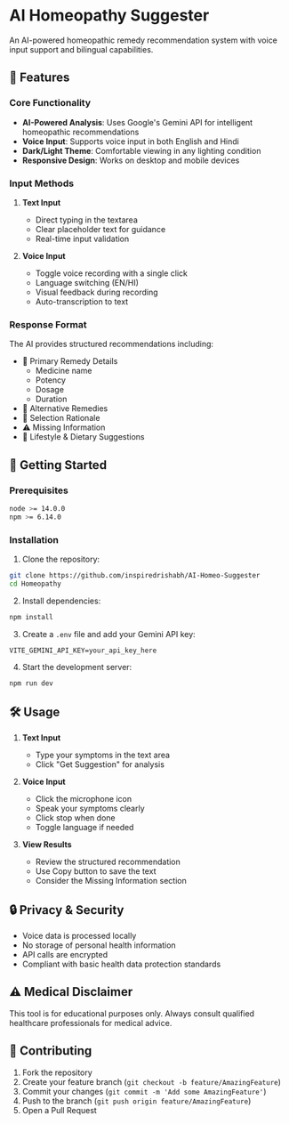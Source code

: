 # AI Homeopathy Suggester

An AI-powered homeopathic remedy recommendation system with voice input support and bilingual capabilities.

## 🌟 Features

### Core Functionality

- **AI-Powered Analysis**: Uses Google's Gemini API for intelligent homeopathic recommendations
- **Voice Input**: Supports voice input in both English and Hindi
- **Dark/Light Theme**: Comfortable viewing in any lighting condition
- **Responsive Design**: Works on desktop and mobile devices

### Input Methods

1. **Text Input**

   - Direct typing in the textarea
   - Clear placeholder text for guidance
   - Real-time input validation

2. **Voice Input**
   - Toggle voice recording with a single click
   - Language switching (EN/HI)
   - Visual feedback during recording
   - Auto-transcription to text

### Response Format

The AI provides structured recommendations including:

- 🌿 Primary Remedy Details
  - Medicine name
  - Potency
  - Dosage
  - Duration
- 🔄 Alternative Remedies
- 💭 Selection Rationale
- ⚠️ Missing Information
- 🌱 Lifestyle & Dietary Suggestions

## 🚀 Getting Started

### Prerequisites

```bash
node >= 14.0.0
npm >= 6.14.0
```

### Installation

1. Clone the repository:

```bash
git clone https://github.com/inspiredrishabh/AI-Homeo-Suggester
cd Homeopathy
```

2. Install dependencies:

```bash
npm install
```

3. Create a `.env` file and add your Gemini API key:

```env
VITE_GEMINI_API_KEY=your_api_key_here
```

4. Start the development server:

```bash
npm run dev
```

## 🛠️ Usage

1. **Text Input**

   - Type your symptoms in the text area
   - Click "Get Suggestion" for analysis

2. **Voice Input**

   - Click the microphone icon
   - Speak your symptoms clearly
   - Click stop when done
   - Toggle language if needed

3. **View Results**
   - Review the structured recommendation
   - Use Copy button to save the text
   - Consider the Missing Information section

## 🔒 Privacy & Security

- Voice data is processed locally
- No storage of personal health information
- API calls are encrypted
- Compliant with basic health data protection standards

## ⚠️ Medical Disclaimer

This tool is for educational purposes only. Always consult qualified healthcare professionals for medical advice.

## 🤝 Contributing

1. Fork the repository
2. Create your feature branch (`git checkout -b feature/AmazingFeature`)
3. Commit your changes (`git commit -m 'Add some AmazingFeature'`)
4. Push to the branch (`git push origin feature/AmazingFeature`)
5. Open a Pull Request
